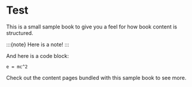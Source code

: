 # Test

This is a small sample book to give you a feel for how book content is
structured.

:::{note}
Here is a note!
:::

And here is a code block:

```
e = mc^2
```

Check out the content pages bundled with this sample book to see more.